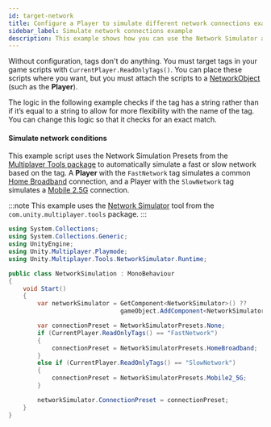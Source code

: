 ```yaml
---
id: target-network
title: Configure a Player to simulate different network connections example
sidebar_label: Simulate network connections example
description: This example shows how you can use the Network Simulator and Players to test different network connections in Multiplayer Play Mode.
---
```


Without configuration, tags don't do anything. You must target tags in your game scripts with `CurrentPlayer.ReadOnlyTags()`. You can place these scripts where you want, but you must attach the scripts to a [NetworkObject](https://docs-multiplayer.unity3d.com/netcode/current/basics/networkobject/) (such as the **Player**).

The logic in the following example checks if the tag has a string rather than if it’s equal to a string to allow for more flexibility with the name of the tag. You can change this logic so that it checks for an exact match.

#### Simulate network conditions

This example script uses the Network Simulation Presets from the [Multiplayer Tools package](https://docs-multiplayer.unity3d.com/tools/current/install-tools/) to automatically simulate a fast or slow network based on the tag. A **Player** with the `FastNetwork` tag simulates a common [Home Broadband](https://docs-multiplayer.unity3d.com/tools/current/tools-network-simulator/#home-broadband-connections) connection, and a Player with the `SlowNetwork` tag simulates a [Mobile 2.5G](https://docs-multiplayer.unity3d.com/tools/current/tools-network-simulator/#mobile-25g) connection.

:::note
This example uses the [Network Simulator](https://docs-multiplayer.unity3d.com/tools/current/tools-network-simulator/) tool from the `com.unity.multiplayer.tools` package.
:::

```csharp
using System.Collections;
using System.Collections.Generic;
using UnityEngine;
using Unity.Multiplayer.Playmode;
using Unity.Multiplayer.Tools.NetworkSimulator.Runtime;

public class NetworkSimulation : MonoBehaviour
{
    void Start()
    {
        var networkSimulator = GetComponent<NetworkSimulator>() ??
                               gameObject.AddComponent<NetworkSimulator>();

        var connectionPreset = NetworkSimulatorPresets.None;
        if (CurrentPlayer.ReadOnlyTags() == "FastNetwork")
        {
            connectionPreset = NetworkSimulatorPresets.HomeBroadband;
        }
        else if (CurrentPlayer.ReadOnlyTags() == "SlowNetwork")
        {
            connectionPreset = NetworkSimulatorPresets.Mobile2_5G;
        }

        networkSimulator.ConnectionPreset = connectionPreset;
    }
}
```